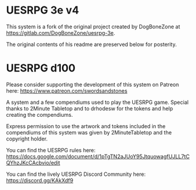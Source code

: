 # UESRPG 3e v4
This system is a fork of the original project created by DogBoneZone at https://gitlab.com/DogBoneZone/uesrpg-3e.

The original contents of his readme are preserved below for posterity.

# UESRPG d100
Please consider supporting the development of this system on Patreon here: https://www.patreon.com/swordsandstones

A system and a few compendiums used to play the UESRPG game. Special thanks to 2Minute Tabletop and to drhodesw for the tokens and help creating the compendiums.

Express permission to use the artwork and tokens included in the compendiums of this system was given by 2MinuteTabletop and the copyright holder.

You can find the UESRPG rules here: https://docs.google.com/document/d/1pTgTN2aJUoY95JtquowagfUJLL7tCQYhzJKcCAcbvio/edit

You can find the lively UESRPG Discord Community here: https://discord.gg/KAkXdf9
